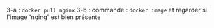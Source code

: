 3-a : `docker pull nginx`
3-b : commande : `docker image` et regarder si l'image 'nging' est bien présente
